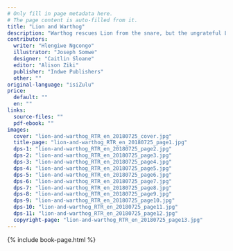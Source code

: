 ```yaml
---
# Only fill in page metadata here.
# The page content is auto-filled from it.
title: "Lion and Warthog"
description: "Warthog rescues Lion from the snare, but the ungrateful Lion now wants to eat Warthog. Luckily, clever Rabbit has a plan and he comes to Warthog’s rescue!"
contributors:
  writer: "Hlengiwe Ngcongo"
  illustrator: "Joseph Somwe"
  designer: "Caitlin Sloane"
  editor: "Alison Ziki"
  publisher: "Indwe Publishers"
  other: ""
original-language: "isiZulu"
price:
  default: ""
  en: ""
links:
  source-files: ""
  pdf-ebook: ""
images:
  cover: "lion-and-warthog_RTR_en_20180725_cover.jpg"
  title-page: "lion-and-warthog_RTR_en_20180725_page1.jpg"
  dps-1: "lion-and-warthog_RTR_en_20180725_page2.jpg"
  dps-2: "lion-and-warthog_RTR_en_20180725_page3.jpg"
  dps-3: "lion-and-warthog_RTR_en_20180725_page4.jpg"
  dps-4: "lion-and-warthog_RTR_en_20180725_page5.jpg"
  dps-5: "lion-and-warthog_RTR_en_20180725_page6.jpg"
  dps-6: "lion-and-warthog_RTR_en_20180725_page7.jpg"
  dps-7: "lion-and-warthog_RTR_en_20180725_page8.jpg"
  dps-8: "lion-and-warthog_RTR_en_20180725_page9.jpg"
  dps-9: "lion-and-warthog_RTR_en_20180725_page10.jpg"
  dps-10: "lion-and-warthog_RTR_en_20180725_page11.jpg"
  dps-11: "lion-and-warthog_RTR_en_20180725_page12.jpg"
  copyright-page: "lion-and-warthog_RTR_en_20180725_page13.jpg"
---
```


{% include book-page.html %}





